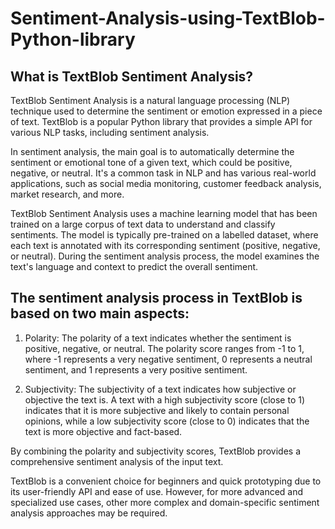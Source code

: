 # Sentiment-Analysis-using-TextBlob-Python-library
## What is TextBlob Sentiment Analysis?
TextBlob Sentiment Analysis is a natural language processing (NLP) technique used to determine the sentiment or emotion expressed in a piece of text. TextBlob is a popular Python library that provides a simple API for various NLP tasks, including sentiment analysis.

In sentiment analysis, the main goal is to automatically determine the sentiment or emotional tone of a given text, which could be positive, negative, or neutral. It's a common task in NLP and has various real-world applications, such as social media monitoring, customer feedback analysis, market research, and more.

TextBlob Sentiment Analysis uses a machine learning model that has been trained on a large corpus of text data to understand and classify sentiments. The model is typically pre-trained on a labelled dataset, where each text is annotated with its corresponding sentiment (positive, negative, or neutral). During the sentiment analysis process, the model examines the text's language and context to predict the overall sentiment.

## The sentiment analysis process in TextBlob is based on two main aspects:
1. Polarity: The polarity of a text indicates whether the sentiment is positive, negative, or neutral. The polarity score ranges from -1 to 1, where -1 represents a very negative sentiment, 0 represents a neutral sentiment, and 1 represents a very positive sentiment.

2. Subjectivity: The subjectivity of a text indicates how subjective or objective the text is. A text with a high subjectivity score (close to 1) indicates that it is more subjective and likely to contain personal opinions, while a low subjectivity score (close to 0) indicates that the text is more objective and fact-based.

By combining the polarity and subjectivity scores, TextBlob provides a comprehensive sentiment analysis of the input text.

TextBlob is a convenient choice for beginners and quick prototyping due to its user-friendly API and ease of use. However, for more advanced and specialized use cases, other more complex and domain-specific sentiment analysis approaches may be required.



